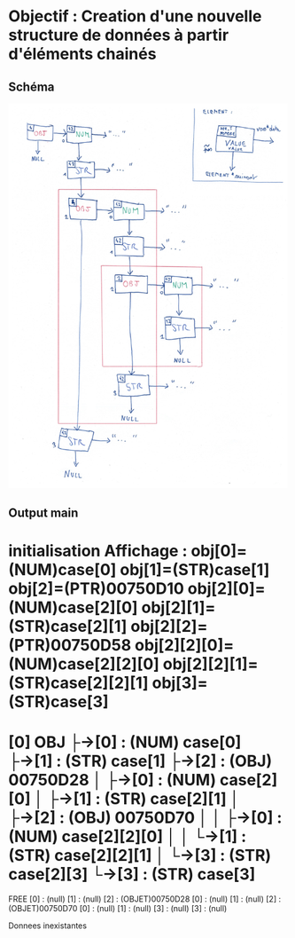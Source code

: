 # Objectif : Creation d'une nouvelle structure de données à partir d'éléments chainés

## Schéma
![alt text](schema.jpg)

## Output main


initialisation
Affichage :
obj[0]=(NUM)case[0]
obj[1]=(STR)case[1]
obj[2]=(PTR)00750D10
obj[2][0]=(NUM)case[2][0]
obj[2][1]=(STR)case[2][1]
obj[2][2]=(PTR)00750D58
obj[2][2][0]=(NUM)case[2][2][0]
obj[2][2][1]=(STR)case[2][2][1]
obj[3]=(STR)case[3]
======================================================
[0] OBJ
 ├→[0] : (NUM) case[0]
 ├→[1] : (STR) case[1]
 ├→[2] : (OBJ) 00750D28
 │  ├→[0] : (NUM) case[2][0]
 │  ├→[1] : (STR) case[2][1]
 │  ├→[2] : (OBJ) 00750D70
 │  │  ├→[0] : (NUM) case[2][2][0]
 │  │  └→[1] : (STR) case[2][2][1]
 │  └→[3] : (STR) case[2][3]
 └→[3] : (STR) case[3]
======================================================
FREE
[0] : (null)
[1] : (null)
[2] : (OBJET)00750D28
[0] : (null)
[1] : (null)
[2] : (OBJET)00750D70
[0] : (null)
[1] : (null)
[3] : (null)
[3] : (null)

Donnees inexistantes
